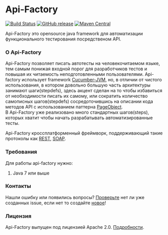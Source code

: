 # Api-Factory
[![Build Status](https://travis-ci.org/sbtqa/api-factory.svg?branch=master)](https://travis-ci.org/sbtqa/api-factory) [![GitHub release](https://img.shields.io/github/release/sbtqa/api-factory.svg?style=flat-square)](https://github.com/sbtqa/api-factory/releases) [![Maven Central](https://img.shields.io/maven-central/v/ru.sbtqa.tag/api-factory.svg)](https://mvnrepository.com/artifact/ru.sbtqa.tag/api-factory)

Api-Factory это opensource java framework для автоматизации функционального тестирования посредственом API.  

### О Api-Factory

Api-Factory позволяет писать автотесты на человекочитаемом языке, тем самым понижая входной порог для разработчиков тестов и повышая их читаемость неподготовленными пользователями. Api-factory использует framework [Cucumber-JVM](https://github.com/cucumber/cucumber-jvm), но, в отличии от чистого использования, в котором довольно большую часть архитектуры занимают шаги(stepdefs), здесь акцент сделан на то чтобы избавиться от необходимости писать их самому, или сократить количество самописных шагов(stepdefs) сосредоточившись на описании кода методов API с использованием паттерна [PageObject](https://martinfowler.com/bliki/PageObject.html).   
В Api-Factory уже реализовано много стандартных шагов(steps), которых хватит чтобы начать разрабатывать автоматизированные тесты.  
  
Api-Factory кроссплатформенный фреймворк, поддерживающий такие протоколы как [REST](https://ru.wikipedia.org/wiki/REST), [SOAP](https://ru.wikipedia.org/wiki/SOAP).

### Требования
Для работы api-factory нужно:
1. Java 7 или выше

### Контакты
Нашли ошибку или появились вопросы? [Проверьте](https://github.com/sbtqa/api-factory/issues) нет ли уже созданных issue, если нет то создайте [новое](https://github.com/sbtqa/api-factory/issues/new)!

### Лицензия 
Api-Factory выпущен под лицензией Apache 2.0. [Подробности](https://github.com/sbtqa/api-factory/blob/master/LICENSE).